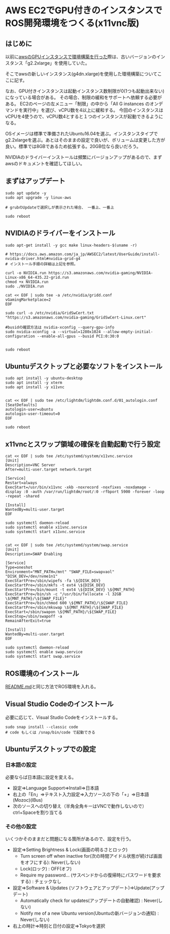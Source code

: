 # AWS EC2でGPU付きのインスタンスでROS開発環境をつくる(x11vnc版)
## はじめに
以前に[awsのGPUインスタンスで環境構築を行った](CloudInstall(AWS_GPU_x11vnc).md)際は、古いバージョンのインスタンス「g2.2xlarge」を使用していた。

そこでawsの新しいインスタンス(g4dn.xlarge)を使用した環境構築についてここに記す。

なお、GPU付きインスタンスは起動インスタンス数制限が0(1つも起動出来ない)になっている場合がある。
その場合、制限の緩和をサポートへ依頼する必要がある。
EC2のページの左メニュー「制限」の中から「All G instances のオンデマンドを実行中」を選び、vCPU数を4以上に緩和する。
今回のインスタンスはvCPUを4使うので、vCPU数4とすると１つのインスタンスが起動できるようになる。

OSイメージは標準で準備されたUbuntu16.04を選ぶ。インスタンスタイプでg2.2xlargeを選ぶ。あとはそのままの設定で良いが、ボリュームは変更した方が良い。標準では8GBであるため拡張する。20GB位なら良いだろう。

NVIDIAのドライバーインストールは頻繁にバージョンアップがあるので、まずawsのドキュメントを確認してほしい。

## まずはアップデート
```
sudo apt update -y
sudo apt upgrade -y linux-aws

# grubのUpdateで選択しが表示された場合、 一番上、一番上

sudo reboot
```

## NVIDIAのドライバーをインストール
```
sudo apt-get install -y gcc make linux-headers-$(uname -r)

# https://docs.aws.amazon.com/ja_jp/AWSEC2/latest/UserGuide/install-nvidia-driver.html#nvidia-grid-g4
# インストール手順の詳細は上記を参照。

curl -o NVIDIA.run https://s3.amazonaws.com/nvidia-gaming/NVIDIA-Linux-x86_64-435.22-grid.run
chmod +x NVIDIA.run
sudo ./NVIDIA.run

cat << EOF | sudo tee -a /etc/nvidia/gridd.conf
vGamingMarketplace=2
EOF

sudo curl -o /etc/nvidia/GridSwCert.txt "https://s3.amazonaws.com/nvidia-gaming/GridSwCert-Linux.cert"

#busidの確認方法は nvidia-xconfig --query-gpu-info
sudo nvidia-xconfig -a --virtual=1280x1024 --allow-empty-initial-configuration --enable-all-gpus --busid PCI:0:30:0


sudo reboot
```

## Ubuntuデスクトップと必要なソフトをインストール
```
sudo apt install -y ubuntu-desktop
sudo apt install -y xterm
sudo apt install -y x11vnc


cat << EOF | sudo tee /etc/lightdm/lightdm.conf.d/01_autologin.conf
[SeatDefaults]
autologin-user=ubuntu
autologin-user-timeout=0
EOF

sudo reboot
```

## x11vncとスワップ領域の確保を自動起動で行う設定
```
cat << EOF | sudo tee /etc/systemd/system/x11vnc.service
[Unit]
Description=VNC Server
After=multi-user.target network.target

[Service]
Restart=always
ExecStart=/usr/bin/x11vnc -xkb -noxrecord -noxfixes -noxdamage -display :0 -auth /var/run/lightdm/root/:0 -rfbport 5900 -forever -loop -repeat -shared

[Install]
WantedBy=multi-user.target
EOF

sudo systemctl daemon-reload
sudo systemctl enable x11vnc.service
sudo systemctl start x11vnc.service


cat << EOF | sudo tee /etc/systemd/system/swap.service
[Unit]
Description=SWAP Enabling

[Service]
Type=oneshot
Environment="MNT_PATH=/mnt" "SWAP_FILE=swapvaol" "DISK_DEV=/dev/nvme1n1"
ExecStartPre=/sbin/wipefs -fa \${DISK_DEV}
ExecStartPre=/sbin/mkfs -t ext4 \${DISK_DEV}
ExecStartPre=/bin/mount -t ext4 \${DISK_DEV} \${MNT_PATH}
ExecStartPre=/bin/sh -c "/usr/bin/fallocate -l 32GB \${MNT_PATH}/\${SWAP_FILE}"
ExecStartPre=/bin/chmod 600 \${MNT_PATH}/\${SWAP_FILE}
ExecStartPre=/sbin/mkswap \${MNT_PATH}/\${SWAP_FILE}
ExecStart=/sbin/swapon \${MNT_PATH}/\${SWAP_FILE}
ExecStop=/sbin/swapoff -a
RemainAfterExit=true

[Install]
WantedBy=multi-user.target
EOF

sudo systemctl daemon-reload
sudo systemctl enable swap.service
sudo systemctl start swap.service
```

## ROS環境のインストール
[README.md](../README.md)と同じ方法でROS環境を入れる。


## Visual Studio Codeのインストール
必要に応じて、Visual Studio Codeをインストールする。
```
sudo snap install --classic code
# code もしくは /snap/bin/code で起動できる
```

## Ubuntuデスクトップでの設定
### 日本語の設定
必要ならば日本語に設定を変える。

- 設定⇒Language Support⇒Install⇒日本語
- 右上の「En」⇒テキスト入力設定⇒入力ソースの下の「+」⇒日本語(Mozoc)(IBus)
- 次のソースへの切り替え（半角全角キーはVNCで動作しないので）ctrl+Spaceを割り当てる

### その他の設定
いくつかそのままだと問題になる箇所があるので、設定を行う。

- 設定⇒Setting Brightness & Lock(画面の明るさとロック)
  - Turn screen off when inactive for(次の時間アイドル状態が続けば画面をオフにする): Never(しない)
  - Lock(ロック) : OFF(オフ)
  -  Require my password... (サスペンドからの復帰時にパスワードを要求する) : チェックなし
- 設定⇒Software & Updates (ソフトウェアとアップデート)⇒Update(アップデート)
  - Automatically check for updates(アップデートの自動確認) : Never(しない)
  - Notify me of a new Ubuntu version(Ubuntuの新バージョンの通知) : Never(しない)
- 右上の時計⇒時刻と日付の設定⇒Tokyoを選択
